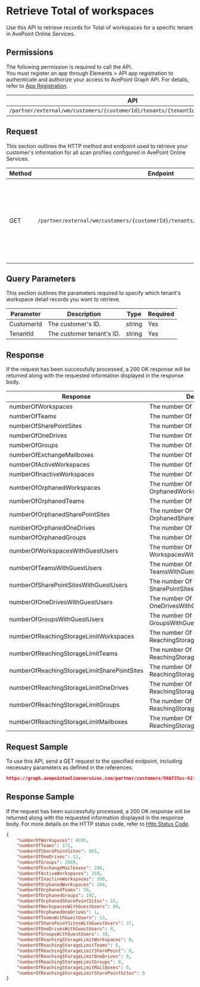 # Retrieve Total of workspaces

Use this API to retrieve records for Total of workspaces for a specific tenant in AvePoint Online Services.  

## Permissions  

The following permission is required to call the API.  
You must register an app through Elements > API app registration to authenticate and authorize your access to AvePoint Graph API. For details, refer to [App Registration](https://cdn.avepoint.com/assets/apelements-webhelp/avepoint-elements-for-partners/index.htm#!Documents/appregistration.htm).

| API | Permission |
|-----------|-----------|
| `/partner/external/wm/customers/{customerId}/tenants/{tenantId}/overview/workspace` | partner.wm.read.all |  


## Request

This section outlines the HTTP method and endpoint used to retrieve your customer's information for all scan profiles configured in AvePoint Online Services.

| Method | Endpoint | Description |
|-----------|-----------|-----------|
|GET|`/partner/external/wm/customers/{customerId}/tenants/{tenantId}/overview/workspace`|Retrieves records for all workspcaes that are match for a specific tenant in AvePoint Online Services.|

## Query Parameters

This section outlines the parameters required to specify which tenant's workspace detail records you want to retrieve.

| Parameter | Description | Type | Required |
| --- | --- | --- | --- |
| CustomerId | The customer's ID. | string | Yes |
| TenantId | The customer tenant's ID. | string | Yes |


## Response

If the request has been successfully processed, a 200 OK response will be returned along with the requested information displayed in the response body.

| Response | Description | Type |
| --- | --- | --- |
| numberOfWorkspaces | The number Of Workspaces. | integer |
| numberOfTeams | The number Of Teams. | integer |
| numberOfSharePointSites | The number Of SharePointSites.  | integer |
| numberOfOneDrives | The number Of OneDrives. | integer |
| numberOfGroups | The number Of Groups. | integer |
| numberOfExchangeMailboxes | The number Of ExchangeMailboxes. | integer |
| numberOfActiveWorkspaces | The number Of ActiveWorkspaces. | integer |
| numberOfInactiveWorkspaces | The number Of InactiveWorkspaces. | integer |
| numberOfOrphanedWorkspaces | The number Of OrphanedWorkspaces. | integer |
| numberOfOrphanedTeams | The number Of OrphanedTeams. | integer |
| numberOfOrphanedSharePointSites | The number Of OrphanedSharePointSites. | integer |
| numberOfOrphanedOneDrives | The number Of OrphanedOneDrives. | integer |
| numberOfOrphanedGroups | The number Of OrphanedGroups. | integer |
| numberOfWorkspacesWithGuestUsers | The number Of WorkspacesWithGuestUsers. | integer |
| numberOfTeamsWithGuestUsers | The number Of TeamsWithGuestUsers. | integer |
| numberOfSharePointSitesWithGuestUsers | The number Of SharePointSitesWithGuestUsers. | integer |
| numberOfOneDrivesWithGuestUsers | The number Of OneDrivesWithGuestUsers. | integer |
| numberOfGroupsWithGuestUsers | The number Of GroupsWithGuestUsers. | integer |
| numberOfReachingStorageLimitWorkspaces | The number Of ReachingStorageLimitWorkspaces. | integer |
| numberOfReachingStorageLimitTeams | The number Of ReachingStorageLimitTeams. | integer |
| numberOfReachingStorageLimitSharePointSites | The number Of ReachingStorageLimitSharePointSites. | integer |
| numberOfReachingStorageLimitOneDrives | The number Of ReachingStorageLimitOneDrives. | integer |
| numberOfReachingStorageLimitGroups | The number Of ReachingStorageLimitGroups. | integer |
| numberOfReachingStorageLimitMailboxes | The number Of ReachingStorageLimitMailboxes. | integer |


## Request Sample

To use this API, send a GET request to the specified endpoint, including necessary parameters as defined in the references.

```json
https://graph.avepointonlineservices.com/partner/customers/966f35cc-61f4-4070-819c-25cdbcf82a07/tenants/0c7715b3-bc2f-4c4c-a8a0-f3634dcfacec/overview/workspace
```

## Response Sample

If the request has been successfully processed, a 200 OK response will be returned along with the requested information displayed in the response body. For more details on the HTTP status code, refer to [Http Status Code](https://learn.avepoint.com/docs/Use-AvePoint-Graph-API.html#http-status-code).

```json 
{
    "numberOfWorkspaces": 4285,
    "numberOfTeams": 171,
    "numberOfSharePointSites": 865,
    "numberOfOneDrives": 12,
    "numberOfGroups": 2989,
    "numberOfExchangeMailboxes": 248,
    "numberOfActiveWorkspaces": 159,
    "numberOfInactiveWorkspaces": 399,
    "numberOfOrphanedWorkspaces": 264,
    "numberOfOrphanedTeams": 56,
    "numberOfOrphanedGroups": 192,
    "numberOfOrphanedSharePointSites": 15,
    "numberOfWorkspacesWithGuestUsers": 88,
    "numberOfOrphanedOneDrives": 1,
    "numberOfTeamsWithGuestUsers": 13,
    "numberOfSharePointSitesWithGuestUsers": 37,
    "numberOfOneDrivesWithGuestUsers": 0,
    "numberOfGroupsWithGuestUsers": 38,
    "numberOfReachingStorageLimitWorkspaces": 0,
    "numberOfReachingStorageLimitTeams": 0,
    "numberOfReachingStorageLimitSharePoint": 0,
    "numberOfReachingStorageLimitOneDrives": 0,
    "numberOfReachingStorageLimitGroups": 0,
    "numberOfReachingStorageLimitMailboxes": 0,
    "numberOfReachingStorageLimitSharePointSites": 0
}